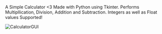 A Simple Calculator <3
Made with Python using Tkinter.
Performs Multipllication, Division, Addition and Subtraction.
Integers as well as Float values Supported!

![CalculatorGUI](https://github.com/CaptainYogs/Calculator/assets/68982253/7ab6cc61-04a6-4fc0-ba3f-5ee728ca2a4b)

